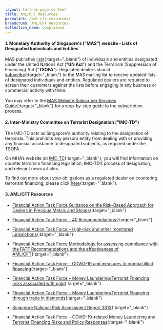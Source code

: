 ```yaml
---
layout: leftnav-page-content
title: AML/CFT Resources
permalink: /aml-cft-resources/
breadcrumb: AML/CFT Resources
collection_name: compliance
---
```


#### 1. Monetary Authority of Singapore's ("**MAS**") website - Lists of Designated Individuals and Entities

MAS publishes [lists](https://www.mas.gov.sg/regulation/anti-money-laundering/targeted-financial-sanctions/lists-of-designated-individuals-and-entities){:target="_blank"} of individuals and entities designated under the United Nations Act ("**UN Act**") and the Terrorism (Suppression of Financing) Act ("**TSOFA**"). Regulated dealers should [subscribe](https://www.mas.gov.sg/subscription-services){:target="_blank"} to the MAS mailing list to receive updated lists of designated individuals and entities. Regulated dealers are required to screen their customers against the lists before engaging in any business or commercial activity with them.<br><br>
You may refer to the [MAS Website Subscriber Services Guide](/images/MAS%20Website%20Subscriber%20Services%20Guide_20191105_V1Final.pdf){:target="_blank"} for a step-by-step guide to the subscription process.<br>

#### 2. Inter-Ministry Committee on Terrorist Designation ("**IMC-TD**")

The IMC-TD acts as Singapore's authority relating to the designation of terrorists. This prohibits any person/ entity from dealing with or providing any financial assistance to designated subjects, as required under the TSOFA.

On MHA’s website on [IMC-TD](https://www.mha.gov.sg/inter-ministry-committee-terrorist-designation-(imc-td)){:target="_blank"}, you will find information on counter terrorism financing legislation, IMC-TD’s process of designation, and relevant news articles.

To find out more about your obligations as a regulated dealer on countering terrorism financing, please click [here](/images/Measures%20relating%20to%20prevention%20of%20terrorism%20financing.pdf){:target="_blank"}.

#### 3. AML/CFT Resources

* [Financial Action Task Force Guidance on the Risk-Based Approach for Dealers in Precious Metals and Stones](https://www.fatf-gafi.org/documents/documents/fatfguidanceontherisk-basedapproachfordealersinpreciousmetalsandstones.html){:target="_blank"}

* [Financial Action Task Force - 40 Recommendations](http://www.fatf-gafi.org/publications/fatfrecommendations/documents/fatf-recommendations.html){:target="_blank"}

* [Financial Action Task Force – High-risk and other monitored jurisdictions](https://www.fatf-gafi.org/countries/#high-risk){:target="_blank"}

* [Financial Action Task Force Methodology for assessing compliance with the FATF Recommendations and the effectiveness of AML/CFT](http://www.fatf-gafi.org/publications/mutualevaluations/documents/fatf-methodology.html){:target="_blank"}

* [Financial Action Task Force - COVID-19 and measures to combat illicit financing](https://www.fatf-gafi.org/publications/fatfgeneral/documents/statement-covid-19.html){:target="_blank"}

* [Financial Action Task Force – Money Laundering/Terrorist Financing risks associated with gold](https://www.fatf-gafi.org/media/fatf/documents/reports/ML-TF-risks-vulnerabilities-associated-with-gold.pdf){:target="_blank"}

* [Financial Action Task Force – Money Laundering/Terrorist Financing through trade in diamonds](https://www.fatf-gafi.org/media/fatf/documents/reports/ML-TF-through-trade-in-diamonds.pdf){:target="_blank"}

* [Singapore National Risk Assessment Report 2013](/images/Singapore%20NRA%20Report%202013_24032015.pdf){:target="_blank"}

* [Financial Action Task Force – COVID-19-related Money Laundering and Terrorist Financing Risks and Policy Responses](https://www.fatf-gafi.org/media/fatf/documents/COVID-19-AML-CFT.pdf){:target="_blank"}
